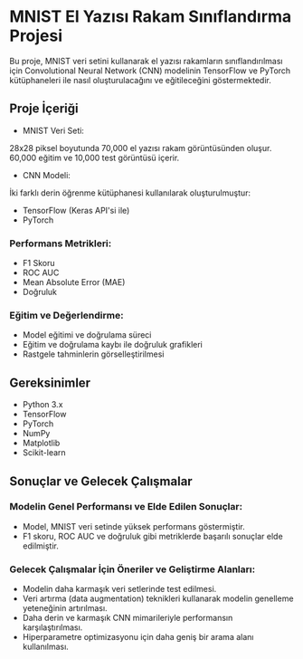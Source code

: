 # MNIST El Yazısı Rakam Sınıflandırma Projesi
Bu proje, MNIST veri setini kullanarak el yazısı rakamların sınıflandırılması için Convolutional Neural Network (CNN) modelinin TensorFlow ve PyTorch kütüphaneleri ile nasıl oluşturulacağını ve eğitileceğini göstermektedir.

## Proje İçeriği

- MNIST Veri Seti:

28x28 piksel boyutunda 70,000 el yazısı rakam görüntüsünden oluşur.
60,000 eğitim ve 10,000 test görüntüsü içerir.

- CNN Modeli:

İki farklı derin öğrenme kütüphanesi kullanılarak oluşturulmuştur:

- TensorFlow (Keras API'si ile)
- PyTorch

### Performans Metrikleri:

- F1 Skoru
- ROC AUC
- Mean Absolute Error (MAE)
- Doğruluk

### Eğitim ve Değerlendirme:

- Model eğitimi ve doğrulama süreci
- Eğitim ve doğrulama kaybı ile doğruluk grafikleri
- Rastgele tahminlerin görselleştirilmesi

## Gereksinimler
- Python 3.x
- TensorFlow
- PyTorch
- NumPy
- Matplotlib
- Scikit-learn

## Sonuçlar ve Gelecek Çalışmalar

### Modelin Genel Performansı ve Elde Edilen Sonuçlar:

- Model, MNIST veri setinde yüksek performans göstermiştir.
- F1 skoru, ROC AUC ve doğruluk gibi metriklerde başarılı sonuçlar elde edilmiştir.

### Gelecek Çalışmalar İçin Öneriler ve Geliştirme Alanları:

- Modelin daha karmaşık veri setlerinde test edilmesi.
- Veri artırma (data augmentation) teknikleri kullanarak modelin genelleme yeteneğinin artırılması.
- Daha derin ve karmaşık CNN mimarileriyle performansın karşılaştırılması.
- Hiperparametre optimizasyonu için daha geniş bir arama alanı kullanılması.

